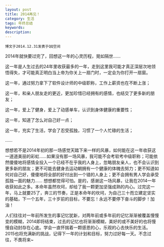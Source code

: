 ```yaml
---
layout: post
title: 2014再见！
category: 生活
tags: 年终总结
keywords: 
description: 
---
```

`博文于2014.12.31发表于QQ空间`

2014年就快要过完了，回想这一年的心灵历程，晃如隔世……

这一年是人生过去的24年里收获最多的一年，走到这里我可能才真正深层次地领悟得失，才可能真正明白当上帝为你关上一扇门时，一定会为你打开一扇窗。

这一年，通过努力拿下了软件设计师的中级职称，工作上薪资也在不断上涨；

这一年，和亲人朋友走的更近，更加珍惜已经拥有的感情，也结交了更多新的朋友；

这一年，爱上了健身，爱上了动感单车，认识到身体健康的重要性；

这一年，知道了怎么对自己好一点；

这一年，充实了生活，学会了忍受孤独，习惯了一个人忙碌的生活；

……

想想若不是2014年初的那一场感觉天踏下来一样的风暴，如何能在这一年收获这一道道美丽的彩虹……如果没有那一场风暴，我可能不会考软考中级职称；可能依然傻傻地将感情全投入一个已经不在乎我的人身上，忽略朋友亲人，也不会认识到更多新的朋友；更不可能去健身去运动朝拥有一个健康的体魄去努力；更不知道如何对自己好，傻傻地将全部的好付出到一个错的人身上；更不会拥有男人学会承受孤独一面的魅力…… 想想都觉得可怕。是的，感谢这一场风暴，让我在2014一年收获如此之多。本命年虽然坎坷，却给了我一颗更加坚强成熟的内心。过完这一年，马上就要25了，奔三的节奏，正是本命年的坎坷，为自己三十而立建定坚实的基础，下一个五年，三十岁前的目标，不要忘！永远不要停下奋斗的脚步！加油！

人们往往对一年前所发生的事记忆犹新，对两年前或多年前的记忆渐渐被覆盖慢慢变的模糊，2014即将结束，过去的记忆也将渐渐模糊，美好的或不美好的也将慢慢自动封存在心底。学会一直怀揣着一颗感恩的心，乐观的心去快乐的生活。2015也将充满新的挑战，记得下一年的计划和目标，努力过好每一天。不念过往，不畏将来~







